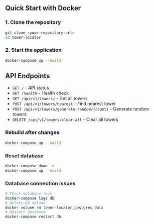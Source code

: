 ## Quick Start with Docker

### 1. Clone the repository
```bash
git clone <your-repository-url>
cd tower-locator
```

### 2. Start the application
```bash
docker-compose up --build
```

## API Endpoints

- `GET /` - API status
- `GET /health` - Health check
- `GET /api/v1/towers/` - Get all towers
- `POST /api/v1/towers/nearest` - Find nearest tower
- `POST /api/v1/towers/generate-random/{count}` - Generate random towers
- `DELETE /api/v1/towers/clear-all` - Clear all towers



### Rebuild after changes
```bash
docker-compose up --build
```

### Reset database
```bash
docker-compose down -v
docker-compose up --build
```


### Database connection issues
```bash
# Check database logs
docker-compose logs db
# Delete DB volume
docker volume rm tower-locator_postgres_data
# Restart database
docker-compose restart db
```
